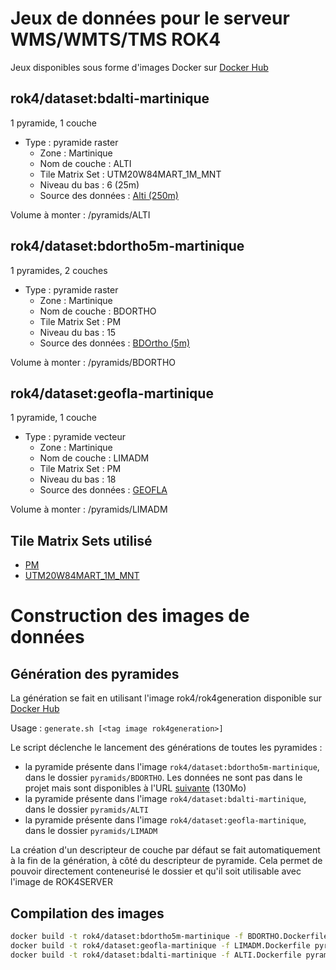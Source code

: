 # Jeux de données pour le serveur WMS/WMTS/TMS ROK4

Jeux disponibles sous forme d'images Docker sur [Docker Hub](https://hub.docker.com/r/rok4/dataset)

## rok4/dataset:bdalti-martinique

1 pyramide, 1 couche

* Type : pyramide raster
    * Zone : Martinique
    * Nom de couche : ALTI
    * Tile Matrix Set : UTM20W84MART_1M_MNT
    * Niveau du bas : 6 (25m)
    * Source des données : [Alti (250m)](https://geoservices.ign.fr/documentation/diffusion/telechargement-donnees-libres.html#bd-alti)

Volume à monter : /pyramids/ALTI

## rok4/dataset:bdortho5m-martinique

1 pyramides, 2 couches

* Type : pyramide raster
    * Zone : Martinique
    * Nom de couche : BDORTHO
    * Tile Matrix Set : PM
    * Niveau du bas : 15
    * Source des données : [BDOrtho (5m)](https://geoservices.ign.fr/documentation/diffusion/telechargement-donnees-libres.html#bd-ortho-5-m)

Volume à monter : /pyramids/BDORTHO

## rok4/dataset:geofla-martinique

1 pyramide, 1 couche

* Type : pyramide vecteur
    * Zone : Martinique
    * Nom de couche : LIMADM
    * Tile Matrix Set : PM
    * Niveau du bas : 18
    * Source des données : [GEOFLA](https://geoservices.ign.fr/documentation/diffusion/telechargement-donnees-libres.html#geofla)

Volume à monter : /pyramids/LIMADM

## Tile Matrix Sets utilisé

* [PM](https://github.com/rok4/rok4/blob/master/config/tileMatrixSet/PM.tms)
* [UTM20W84MART_1M_MNT](https://github.com/rok4/rok4/blob/master/config/tileMatrixSet/UTM20W84MART_1M_MNT.tms)

# Construction des images de données

## Génération des pyramides

La génération se fait en utilisant l'image rok4/rok4generation disponible sur [Docker Hub](https://hub.docker.com/r/rok4/rok4generation)

Usage : `generate.sh [<tag image rok4generation>]`

Le script déclenche le lancement des générations de toutes les pyramides :

* la pyramide présente dans l'image `rok4/dataset:bdortho5m-martinique`, dans le dossier `pyramids/BDORTHO`. Les données ne sont pas dans le projet mais sont disponibles à l'URL [suivante](https://wxs.ign.fr/vmqhn9nk3nolzlhytv1nfx63/telechargement/prepackage/BDORTHO-JP2-5M_PACK_D972_2017-01-01%24BDORTHO_2-0_RVB-5M00_JP2-E100_RGAF09UTM20_D972_2017-01-01/file/BDORTHO_2-0_RVB-5M00_JP2-E100_RGAF09UTM20_D972_2017-01-01.7z) (130Mo)
* la pyramide présente dans l'image `rok4/dataset:bdalti-martinique`, dans le dossier `pyramids/ALTI`
* la pyramide présente dans l'image `rok4/dataset:geofla-martinique`, dans le dossier `pyramids/LIMADM`

La création d'un descripteur de couche par défaut se fait automatiquement à la fin de la génération, à côté du descripteur de pyramide. Cela permet de pouvoir directement conteneurisé le dossier et qu'il soit utilisable avec l'image de ROK4SERVER

## Compilation des images

```bash
docker build -t rok4/dataset:bdortho5m-martinique -f BDORTHO.Dockerfile pyramids/BDORTHO
docker build -t rok4/dataset:geofla-martinique -f LIMADM.Dockerfile pyramids/LIMADM
docker build -t rok4/dataset:bdalti-martinique -f ALTI.Dockerfile pyramids/ALTI
``` 
